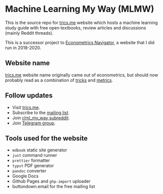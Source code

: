 # Machine Learning My Way (MLMW)

This is the source repo for [trics.me](https://trics.me/) website
which hosts a machine learning study guide with free open textbooks, review articles
and discussions (mainly Reddit threads).

This is a successor project to [Econometrics Navigator](https://epogrebnyak.github.io/econometrics-navigator/),
a website that I did run in 2018-2020.

## Website name

[trics.me](https://trics.me/) website name originally came out of econo*metrics*, 
but should now probably read as a combination of 
[tricks](https://stanford.edu/~shervine/teaching/cs-229/cheatsheet-machine-learning-tips-and-tricks) 
and [metrics](https://www.reddit.com/r/MachineLearning/comments/13t4kul/d_what_evaluation_metrics_that_actually_matters/).

## Follow updates

- Visit [trics.me](https://trics.me/).
- Subscribe to the [mailing list](https://buttondown.email/mlmw).
- Join [r/ml_my_way subreddit](https://www.reddit.com/r/ml_my_way/).
- Join [Telegram group](https://t.me/ml_my_way).

## Tools used for the website

- `mdbook` static site generator
- `just` command runner
- `prettier` formatter
- `typst` PDF generator
- `pandoc` converter
- Google Docs
- Github Pages and `ghp-import` uploader
- buttondown.email for the free mailing list
